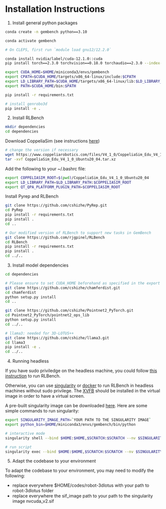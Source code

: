 # Installation Instructions

1. Install general python packages
```bash
conda create -n gembench python==3.10

conda activate gembench

# On CLEPS, first run `module load gnu12/12.2.0`

conda install nvidia/label/cuda-12.1.0::cuda
pip install torch==2.3.0 torchvision==0.18.0 torchaudio==2.3.0 --index-url https://download.pytorch.org/whl/cu121

export CUDA_HOME=$HOME/miniconda3/envs/gembench
export CPATH=$CUDA_HOME/targets/x86_64-linux/include:$CPATH
export LD_LIBRARY_PATH=$CUDA_HOME/targets/x86_64-linux/lib:$LD_LIBRARY_PATH
export PATH=$CUDA_HOME/bin:$PATH

pip install -r requirements.txt

# install genrobo3d
pip install -e .
```

2. Install RLBench
```bash
mkdir dependencies
cd dependencies
```

Download CoppeliaSim (see instructions [here](https://github.com/stepjam/PyRep?tab=readme-ov-file#install))
```bash
# change the version if necessary
wget https://www.coppeliarobotics.com/files/V4_1_0/CoppeliaSim_Edu_V4_1_0_Ubuntu20_04.tar.xz
tar -xvf CoppeliaSim_Edu_V4_1_0_Ubuntu20_04.tar.xz
```

Add the following to your ~/.bashrc file:
```bash
export COPPELIASIM_ROOT=$(pwd)/CoppeliaSim_Edu_V4_1_0_Ubuntu20_04
export LD_LIBRARY_PATH=$LD_LIBRARY_PATH:$COPPELIASIM_ROOT
export QT_QPA_PLATFORM_PLUGIN_PATH=$COPPELIASIM_ROOT
```

Install Pyrep and RLBench
```bash
git clone https://github.com/cshizhe/PyRep.git
cd PyRep
pip install -r requirements.txt
pip install .
cd ..

# Our modified version of RLBench to support new tasks in GemBench
git clone https://github.com/rjgpinel/RLBench
cd RLBench
pip install -r requirements.txt
pip install .
cd ../..
```

3. Install model dependencies

```bash
cd dependencies

# Please ensure to set CUDA_HOME beforehand as specified in the export const of the section 1
git clone https://github.com/cshizhe/chamferdist.git
cd chamferdist
python setup.py install
cd ..

git clone https://github.com/cshizhe/Pointnet2_PyTorch.git
cd Pointnet2_PyTorch/pointnet2_ops_lib
python setup.py install
cd ../..

# llama3: needed for 3D-LOTUS++
git clone https://github.com/cshizhe/llama3.git
cd llama3
pip install -e .
cd ../..
```

4. Running headless

If you have sudo priviledge on the headless machine, you could follow [this instruction](https://github.com/rjgpinel/RLBench?tab=readme-ov-file#running-headless) to run RLBench.

Otherwise, you can use [singularity](https://apptainer.org/docs/user/1.3/index.html) or [docker](https://docs.docker.com/) to run RLBench in headless machines without sudo privilege.
The [XVFB](https://manpages.ubuntu.com/manpages/xenial/man1/xvfb-run.1.html) should be installed in the virtual image in order to have a virtual screen.

A pre-built singularity image can be downloaded [here](https://www.dropbox.com/scl/fi/wnf27yd4pkeywjk2y3wd4/nvcuda_v2.sif?rlkey=7lpni7d9b6dwjj4wehldq8037&st=5steya0b&dl=0).
Here are some simple commands to run singularity:
```bash
export SINGULARITY_IMAGE_PATH=`YOUR PATH TO THE SINGULARITY IMAGE`
export python_bin=$HOME/miniconda3/envs/gembench/bin/python

# interactive mode
singularity shell --bind $HOME:$HOME,$SCRATCH:$SCRATCH --nv $SINGULARITY_IMAGE_PATH

# run script
singularity exec --bind $HOME:$HOME,$SCRATCH:$SCRATCH --nv $SINGULARITY_IMAGE_PATH xvfb-run -a ${python_bin} ...
```

5. Adapt the codebase to your environment

To adapt the codebase to your environment, you may need to modify the following:
- replace everywhere $HOME/codes/robot-3dlotus with your path to robot-3dlotus folder
- replace everywhere the sif_image path to your path to the singularity image nvcuda_v2.sif
